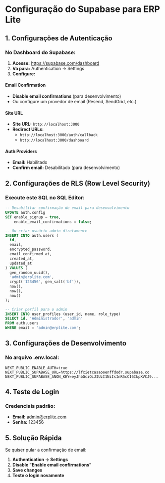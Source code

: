 # Configuração do Supabase para ERP Lite

## 1. Configurações de Autenticação

### No Dashboard do Supabase:

1. **Acesse:** https://supabase.com/dashboard
2. **Vá para:** Authentication → Settings
3. **Configure:**

#### Email Confirmation
- **Disable email confirmations** (para desenvolvimento)
- Ou configure um provedor de email (Resend, SendGrid, etc.)

#### Site URL
- **Site URL:** `http://localhost:3000`
- **Redirect URLs:** 
  - `http://localhost:3000/auth/callback`
  - `http://localhost:3000/dashboard`

#### Auth Providers
- **Email:** Habilitado
- **Confirm email:** Desabilitado (para desenvolvimento)

## 2. Configurações de RLS (Row Level Security)

### Execute este SQL no SQL Editor:

```sql
-- Desabilitar confirmação de email para desenvolvimento
UPDATE auth.config 
SET enable_signup = true, 
    enable_email_confirmations = false;

-- Ou criar usuário admin diretamente
INSERT INTO auth.users (
  id,
  email,
  encrypted_password,
  email_confirmed_at,
  created_at,
  updated_at
) VALUES (
  gen_random_uuid(),
  'admin@erplite.com',
  crypt('123456', gen_salt('bf')),
  now(),
  now(),
  now()
);

-- Criar perfil para o admin
INSERT INTO user_profiles (user_id, name, role_type) 
SELECT id, 'Administrador', 'admin' 
FROM auth.users 
WHERE email = 'admin@erplite.com';
```

## 3. Configurações de Desenvolvimento

### No arquivo .env.local:
```env
NEXT_PUBLIC_ENABLE_AUTH=true
NEXT_PUBLIC_SUPABASE_URL=https://lfxietcasaooenffdodr.supabase.co
NEXT_PUBLIC_SUPABASE_ANON_KEY=eyJhbGciOiJIUzI1NiIsInR5cCI6IkpXVCJ9...
```

## 4. Teste de Login

### Credenciais padrão:
- **Email:** admin@erplite.com
- **Senha:** 123456

## 5. Solução Rápida

Se quiser pular a confirmação de email:

1. **Authentication → Settings**
2. **Disable "Enable email confirmations"**
3. **Save changes**
4. **Teste o login novamente**
